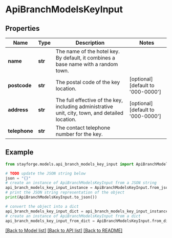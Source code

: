 # ApiBranchModelsKeyInput


## Properties

Name | Type | Description | Notes
------------ | ------------- | ------------- | -------------
**name** | **str** | The name of the hotel key. By default, it combines a base name with a random town. | 
**postcode** | **str** | The postal code of the key location. | [optional] [default to '000-0000']
**address** | **str** | The full effective of the key, including administrative unit, city, town, and detailed location. | [optional] [default to '000-0000']
**telephone** | **str** | The contact telephone number for the key. | 

## Example

```python
from stayforge.models.api_branch_models_key_input import ApiBranchModelsKeyInput

# TODO update the JSON string below
json = "{}"
# create an instance of ApiBranchModelsKeyInput from a JSON string
api_branch_models_key_input_instance = ApiBranchModelsKeyInput.from_json(json)
# print the JSON string representation of the object
print(ApiBranchModelsKeyInput.to_json())

# convert the object into a dict
api_branch_models_key_input_dict = api_branch_models_key_input_instance.to_dict()
# create an instance of ApiBranchModelsKeyInput from a dict
api_branch_models_key_input_from_dict = ApiBranchModelsKeyInput.from_dict(api_branch_models_key_input_dict)
```
[[Back to Model list]](../README.md#documentation-for-models) [[Back to API list]](../README.md#documentation-for-api-endpoints) [[Back to README]](../README.md)


